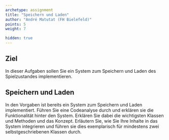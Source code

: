 ```yaml
---
archetype: assignment
title: "Speichern und Laden"
author: "André Matutat (FH Bielefeld)"
points: 5
weight: 7

hidden: true
---
```


## Ziel

In dieser Aufgaben sollen Sie ein System zum Speichern und Laden des Spielzustandes implementieren.

## Speichern und Laden

In den Vorgaben ist bereits ein System zum Speichern und Laden implementiert. Führen Sie eine Codeanalyse durch und erklären sie die Funktionalität hinter den System. Erklären Sie dabei die wichtigsten Klassen und Methoden und das Konzept.
Erläutern Sie, wie Sie Ihre Inhalte in das System integrieren und führen sie dies exemplarisch für mindestens zwei selbstgeschriebenen Klassen durch. 




